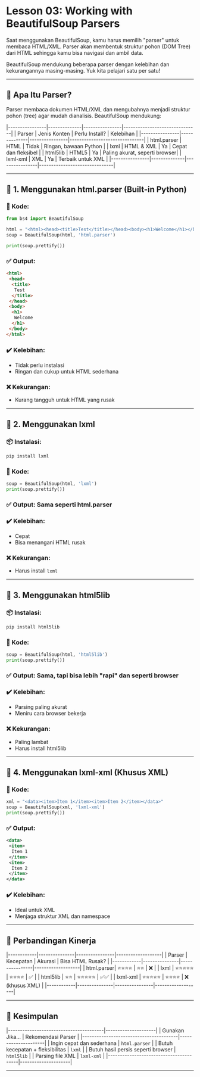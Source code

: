 # Lesson 03: Working with BeautifulSoup Parsers

Saat menggunakan BeautifulSoup, kamu harus memilih "parser" untuk membaca HTML/XML. Parser akan membentuk struktur pohon (DOM Tree) dari HTML sehingga kamu bisa navigasi dan ambil data.

BeautifulSoup mendukung beberapa parser dengan kelebihan dan kekurangannya masing-masing. Yuk kita pelajari satu per satu!

---

## 🔹 Apa Itu Parser?

Parser membaca dokumen HTML/XML dan mengubahnya menjadi struktur pohon (tree) agar mudah dianalisis. BeautifulSoup mendukung:

|----------------|--------------|----------------|-------------------------------|
| Parser         | Jenis Konten | Perlu Install? | Kelebihan                     |
|----------------|--------------|----------------|-------------------------------|
| html.parser    | HTML         | Tidak          | Ringan, bawaan Python         |
| lxml           | HTML & XML   | Ya             | Cepat dan fleksibel           |
| html5lib       | HTML5        | Ya             | Paling akurat, seperti browser|
| lxml-xml       | XML          | Ya             | Terbaik untuk XML             |
|----------------|--------------|----------------|-------------------------------|

---

## 🔹 1. Menggunakan html.parser (Built-in Python)

### 📌 Kode:
```python
from bs4 import BeautifulSoup

html = "<html><head><title>Test</title></head><body><h1>Welcome</h1></body></html>"
soup = BeautifulSoup(html, 'html.parser')

print(soup.prettify())
```

### ✅ Output:
```html
<html>
 <head>
  <title>
   Test
  </title>
 </head>
 <body>
  <h1>
   Welcome
  </h1>
 </body>
</html>
```

### ✔️ Kelebihan:
- Tidak perlu instalasi
- Ringan dan cukup untuk HTML sederhana

### ❌ Kekurangan:
- Kurang tangguh untuk HTML yang rusak

---

## 🔹 2. Menggunakan lxml

### 📦 Instalasi:
```bash
pip install lxml
```

### 📌 Kode:
```python
soup = BeautifulSoup(html, 'lxml')
print(soup.prettify())
```

### ✅ Output: Sama seperti html.parser

### ✔️ Kelebihan:
- Cepat
- Bisa menangani HTML rusak

### ❌ Kekurangan:
- Harus install `lxml`

---

## 🔹 3. Menggunakan html5lib

### 📦 Instalasi:
```bash
pip install html5lib
```

### 📌 Kode:
```python
soup = BeautifulSoup(html, 'html5lib')
print(soup.prettify())
```

### ✅ Output: Sama, tapi bisa lebih "rapi" dan seperti browser

### ✔️ Kelebihan:
- Parsing paling akurat
- Meniru cara browser bekerja

### ❌ Kekurangan:
- Paling lambat
- Harus install html5lib

---

## 🔹 4. Menggunakan lxml-xml (Khusus XML)

### 📌 Kode:
```python
xml = "<data><item>Item 1</item><item>Item 2</item></data>"
soup = BeautifulSoup(xml, 'lxml-xml')
print(soup.prettify())
```

### ✅ Output:
```xml
<data>
 <item>
  Item 1
 </item>
 <item>
  Item 2
 </item>
</data>
```

### ✔️ Kelebihan:
- Ideal untuk XML
- Menjaga struktur XML dan namespace

---

## 📌 Perbandingan Kinerja

|------------|---------------|----------------|-------------------|
| Parser     |   Kecepatan   |    Akurasi    |  Bisa HTML Rusak?  |
|------------|---------------|----------------|-------------------|
| html.parser| ⭐⭐⭐⭐    | ⭐⭐          | ❌                |
| lxml       | ⭐⭐⭐⭐⭐  | ⭐⭐⭐⭐    | ✅                |
| html5lib   | ⭐⭐         | ⭐⭐⭐⭐⭐  | ✅✅              |
| lxml-xml   | ⭐⭐⭐⭐⭐  | ⭐⭐⭐⭐    | ❌ (khusus XML)   |
|------------|---------------|----------------|-------------------|

---

## 📘 Kesimpulan

|----------------------------------------|---------------------|
| Gunakan Jika...                        | Rekomendasi Parser  |
|----------------------------------------|---------------------|
| Ingin cepat dan sederhana              | `html.parser`       |
| Butuh kecepatan + fleksibilitas        | `lxml`              |
| Butuh hasil persis seperti browser     | `html5lib`          |
| Parsing file XML                       | `lxml-xml`          |
|----------------------------------------|---------------------|

---